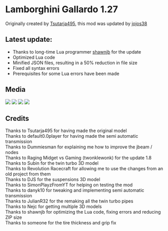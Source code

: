 # Lamborghini Gallardo 1.27

Originally created by [Tsutarja495](https://www.beamng.com/members/tsutarja495.52856/), this mod was updated by [jojos38](https://beamng.com/members/jojos38.31610/)

## Latest update:
* Thanks to long-time Lua programmer [shawnjb](https://github.com/shawnjb) for the update
* Optimized Lua code
* Minified JSON files, resulting in a 50% reduction in file size
* Fixed all syntax errors
* Prerequisites for some Lua errors have been made

## Media

![](https://beamng.com/data/attachments/808/808333-00676969ca421ac2f0ddbcdd422c5318.jpg)
![](https://beamng.com/data/attachments/808/808334-aa1e33adfc50bc24da119b8e332e0c87.jpg)
![](https://beamng.com/data/attachments/808/808335-4eb9d7d6983dfe9bbf8b218aeed26f71.jpg)
![](https://beamng.com/data/attachments/820/820992-bcd60b77817180af5b4d49e1766c6982.jpg)

## Credits
Thanks to Tsutarja495 for having made the original model\
Thanks to default0.0player for having made the semi automatic transmission\
Thanks to Dummiesman for explaining me how to improve the jbeam / nodes\
Thanks to Raging Midget vs Gaming (twonklewonk) for the update 1.8\
Thanks to Subin for the twin turbo 3D model\
Thanks to Revolution Racecraft for allowing me to use the changes from an old project from them\
Thanks to DJS for the suspensions 3D model\
Thanks to SimonPlayzFromYT for helping on testing the mod\
Thanks to danyk10 for tweaking and implementing semi automatic transmission\
Thanks to JulianR32 for the remaking all the twin turbo pipes\
Thanks to Nejc for getting multiple 3D models\
Thanks to shawnjb for optimizing the Lua code, fixing errors and reducing ZIP size\
Thanks to someone for the tire thickness and grip fix
